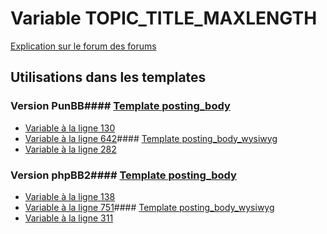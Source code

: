 # Variable TOPIC_TITLE_MAXLENGTH
[Explication sur le forum des forums](http://forum.forumactif.com/t294113-listing-des-variables#TOPIC_TITLE_MAXLENGTH)
## Utilisations dans les templates
### Version PunBB#### [Template posting_body](punbb/posting_body.md)
* [Variable à la ligne 130](../punbb/posting_body.tpl#L130)
* [Variable à la ligne 642](../punbb/posting_body.tpl#L642)#### [Template posting_body_wysiwyg](punbb/posting_body_wysiwyg.md)
* [Variable à la ligne 282](../punbb/posting_body_wysiwyg.tpl#L282)
### Version phpBB2#### [Template posting_body](subsilver/posting_body.md)
* [Variable à la ligne 138](../subsilver/posting_body.tpl#L138)
* [Variable à la ligne 751](../subsilver/posting_body.tpl#L751)#### [Template posting_body_wysiwyg](subsilver/posting_body_wysiwyg.md)
* [Variable à la ligne 311](../subsilver/posting_body_wysiwyg.tpl#L311)